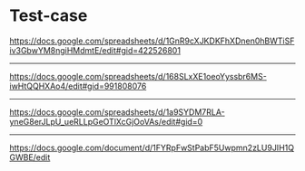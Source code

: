 # Test-case

https://docs.google.com/spreadsheets/d/1GnR9cXJKDKFhXDnen0hBWTiSFiv3GbwYM8ngiHMdmtE/edit#gid=422526801

---

https://docs.google.com/spreadsheets/d/168SLxXE1oeoYyssbr6MS-iwHtQQHXAo4/edit#gid=991808076

---

https://docs.google.com/spreadsheets/d/1a9SYDM7RLA-yneG8erJLpU_ueRLLpGeOTlXcGjOoVAs/edit#gid=0

---

https://docs.google.com/document/d/1FYRpFwStPabF5Uwpmn2zLU9JIH1QGWBE/edit